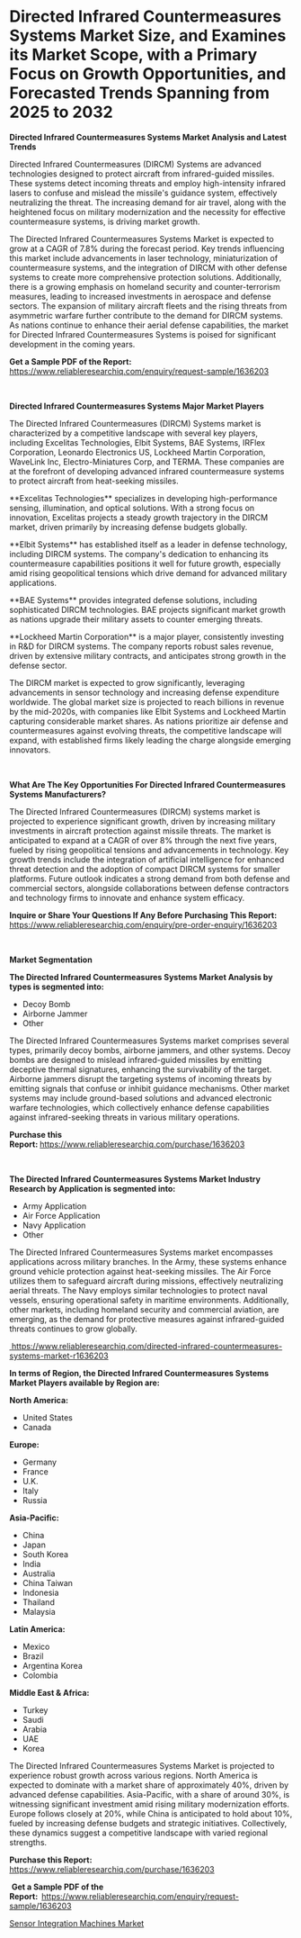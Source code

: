 <p><h1>Directed Infrared Countermeasures Systems Market Size, and Examines its Market Scope, with a Primary Focus on Growth Opportunities, and Forecasted Trends Spanning from 2025 to 2032</h1></p><p><strong>Directed Infrared Countermeasures Systems Market Analysis and Latest Trends</strong></p>
<p><p>Directed Infrared Countermeasures (DIRCM) Systems are advanced technologies designed to protect aircraft from infrared-guided missiles. These systems detect incoming threats and employ high-intensity infrared lasers to confuse and mislead the missile's guidance system, effectively neutralizing the threat. The increasing demand for air travel, along with the heightened focus on military modernization and the necessity for effective countermeasure systems, is driving market growth.</p><p>The Directed Infrared Countermeasures Systems Market is expected to grow at a CAGR of 7.8% during the forecast period. Key trends influencing this market include advancements in laser technology, miniaturization of countermeasure systems, and the integration of DIRCM with other defense systems to create more comprehensive protection solutions. Additionally, there is a growing emphasis on homeland security and counter-terrorism measures, leading to increased investments in aerospace and defense sectors. The expansion of military aircraft fleets and the rising threats from asymmetric warfare further contribute to the demand for DIRCM systems. As nations continue to enhance their aerial defense capabilities, the market for Directed Infrared Countermeasures Systems is poised for significant development in the coming years.</p></p>
<p><strong>Get a Sample PDF of the Report:&nbsp;</strong> <a href="https://www.reliableresearchiq.com/enquiry/request-sample/1636203?utm_campaign=3085&utm_medium=2&utm_source=Github&utm_content=ia&utm_term=23032025&utm_id=directed-infrared-countermeasures-systems">https://www.reliableresearchiq.com/enquiry/request-sample/1636203</a></p>
<p>&nbsp;</p>
<p><strong>Directed Infrared Countermeasures Systems Major Market Players</strong></p>
<p><p>The Directed Infrared Countermeasures (DIRCM) Systems market is characterized by a competitive landscape with several key players, including Excelitas Technologies, Elbit Systems, BAE Systems, IRFlex Corporation, Leonardo Electronics US, Lockheed Martin Corporation, WaveLink Inc, Electro-Miniatures Corp, and TERMA. These companies are at the forefront of developing advanced infrared countermeasure systems to protect aircraft from heat-seeking missiles.</p><p>**Excelitas Technologies** specializes in developing high-performance sensing, illumination, and optical solutions. With a strong focus on innovation, Excelitas projects a steady growth trajectory in the DIRCM market, driven primarily by increasing defense budgets globally.</p><p>**Elbit Systems** has established itself as a leader in defense technology, including DIRCM systems. The company's dedication to enhancing its countermeasure capabilities positions it well for future growth, especially amid rising geopolitical tensions which drive demand for advanced military applications.</p><p>**BAE Systems** provides integrated defense solutions, including sophisticated DIRCM technologies. BAE projects significant market growth as nations upgrade their military assets to counter emerging threats.</p><p>**Lockheed Martin Corporation** is a major player, consistently investing in R&D for DIRCM systems. The company reports robust sales revenue, driven by extensive military contracts, and anticipates strong growth in the defense sector.</p><p>The DIRCM market is expected to grow significantly, leveraging advancements in sensor technology and increasing defense expenditure worldwide. The global market size is projected to reach billions in revenue by the mid-2020s, with companies like Elbit Systems and Lockheed Martin capturing considerable market shares. As nations prioritize air defense and countermeasures against evolving threats, the competitive landscape will expand, with established firms likely leading the charge alongside emerging innovators.</p></p>
<p>&nbsp;</p>
<p><strong>What Are The Key Opportunities For Directed Infrared Countermeasures Systems Manufacturers?</strong></p>
<p><p>The Directed Infrared Countermeasures (DIRCM) systems market is projected to experience significant growth, driven by increasing military investments in aircraft protection against missile threats. The market is anticipated to expand at a CAGR of over 8% through the next five years, fueled by rising geopolitical tensions and advancements in technology. Key growth trends include the integration of artificial intelligence for enhanced threat detection and the adoption of compact DIRCM systems for smaller platforms. Future outlook indicates a strong demand from both defense and commercial sectors, alongside collaborations between defense contractors and technology firms to innovate and enhance system efficacy.</p></p>
<p><strong>Inquire or Share Your Questions If Any Before Purchasing This Report:</strong> <a href="https://www.reliableresearchiq.com/enquiry/pre-order-enquiry/1636203?utm_campaign=3085&utm_medium=2&utm_source=Github&utm_content=ia&utm_term=23032025&utm_id=directed-infrared-countermeasures-systems">https://www.reliableresearchiq.com/enquiry/pre-order-enquiry/1636203</a></p>
<p>&nbsp;</p>
<p><strong>Market Segmentation</strong></p>
<p><strong>The Directed Infrared Countermeasures Systems Market Analysis by types is segmented into:</strong></p>
<p><ul><li>Decoy Bomb</li><li>Airborne Jammer</li><li>Other</li></ul></p>
<p><p>The Directed Infrared Countermeasures Systems market comprises several types, primarily decoy bombs, airborne jammers, and other systems. Decoy bombs are designed to mislead infrared-guided missiles by emitting deceptive thermal signatures, enhancing the survivability of the target. Airborne jammers disrupt the targeting systems of incoming threats by emitting signals that confuse or inhibit guidance mechanisms. Other market systems may include ground-based solutions and advanced electronic warfare technologies, which collectively enhance defense capabilities against infrared-seeking threats in various military operations.</p></p>
<p><strong>Purchase this Report:&nbsp;</strong><a href="https://www.reliableresearchiq.com/purchase/1636203?utm_campaign=3085&utm_medium=2&utm_source=Github&utm_content=ia&utm_term=23032025&utm_id=directed-infrared-countermeasures-systems">https://www.reliableresearchiq.com/purchase/1636203</a></p>
<p>&nbsp;</p>
<p><strong>The Directed Infrared Countermeasures Systems Market Industry Research by Application is segmented into:</strong></p>
<p><ul><li>Army Application</li><li>Air Force Application</li><li>Navy Application</li><li>Other</li></ul></p>
<p><p>The Directed Infrared Countermeasures Systems market encompasses applications across military branches. In the Army, these systems enhance ground vehicle protection against heat-seeking missiles. The Air Force utilizes them to safeguard aircraft during missions, effectively neutralizing aerial threats. The Navy employs similar technologies to protect naval vessels, ensuring operational safety in maritime environments. Additionally, other markets, including homeland security and commercial aviation, are emerging, as the demand for protective measures against infrared-guided threats continues to grow globally.</p></p>
<p><a href="https://www.reliableresearchiq.com/directed-infrared-countermeasures-systems-market-r1636203?utm_campaign=3085&utm_medium=2&utm_source=Github&utm_content=ia&utm_term=23032025&utm_id=directed-infrared-countermeasures-systems">&nbsp;https://www.reliableresearchiq.com/directed-infrared-countermeasures-systems-market-r1636203</a></p>
<p><strong>In terms of Region, the Directed Infrared Countermeasures Systems Market Players available by Region are:</strong></p>
<p>
    <p> <strong> North America: </strong>
        <ul>
            <li>United States</li>
            <li>Canada</li>
        </ul>
        </p> 
    <p> <strong> Europe: </strong>
        <ul>
            <li>Germany</li>
            <li>France</li>
            <li>U.K.</li>
            <li>Italy</li>
            <li>Russia</li>
        </ul>
        </p> 
    <p> <strong> Asia-Pacific: </strong>
        <ul>
            <li>China</li>
            <li>Japan</li>
            <li>South Korea</li>
            <li>India</li>
            <li>Australia</li>
            <li>China Taiwan</li>
            <li>Indonesia</li>
            <li>Thailand</li>
            <li>Malaysia</li>
        </ul>
        </p> 
    <p> <strong> Latin America: </strong>
        <ul>
            <li>Mexico</li>
            <li>Brazil</li>
            <li>Argentina Korea</li>
            <li>Colombia</li>
        </ul>
        </p> 
    <p> <strong> Middle East & Africa: </strong>
        <ul>
            <li>Turkey</li>
            <li>Saudi</li>
            <li>Arabia</li>
            <li>UAE</li>
            <li>Korea</li>
        </ul>
    </p>
    </p>
<p><p>The Directed Infrared Countermeasures Systems Market is projected to experience robust growth across various regions. North America is expected to dominate with a market share of approximately 40%, driven by advanced defense capabilities. Asia-Pacific, with a share of around 30%, is witnessing significant investment amid rising military modernization efforts. Europe follows closely at 20%, while China is anticipated to hold about 10%, fueled by increasing defense budgets and strategic initiatives. Collectively, these dynamics suggest a competitive landscape with varied regional strengths.</p></p>
<p><strong>Purchase this Report: </strong><a href="https://www.reliableresearchiq.com/purchase/1636203?utm_campaign=3085&utm_medium=2&utm_source=Github&utm_content=ia&utm_term=23032025&utm_id=directed-infrared-countermeasures-systems">https://www.reliableresearchiq.com/purchase/1636203</a></p>
<p>&nbsp;<strong>Get a Sample PDF of the Report:&nbsp;&nbsp;</strong><a href="https://www.reliableresearchiq.com/enquiry/request-sample/1636203?utm_campaign=3085&utm_medium=2&utm_source=Github&utm_content=ia&utm_term=23032025&utm_id=directed-infrared-countermeasures-systems">https://www.reliableresearchiq.com/enquiry/request-sample/1636203</a></p>
<p><strong></strong></p>
<p><p><a href="https://github.com/stickkinkel/Market-Research-Report-List-1/blob/main/sensor-integration-machines-market.md?utm_campaign=3085&utm_medium=2&utm_source=Github&utm_content=ia&utm_term=23032025&utm_id=directed-infrared-countermeasures-systems">Sensor Integration Machines Market</a></p></p>